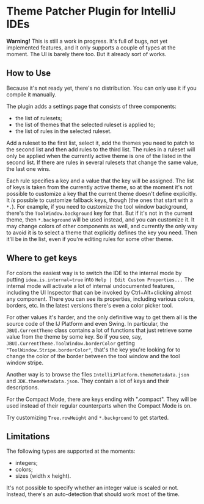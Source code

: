 # Theme Patcher Plugin for IntelliJ IDEs

**Warning!** This is still a work in progress. It's full of bugs, not yet implemented features,
and it only supports a couple of types at the moment. The UI is barely there too. But it already sort of works.

## How to Use

Because it's not ready yet, there's no distribution. You can only use it if you compile it manually.

The plugin adds a settings page that consists of three components:

- the list of rulesets;
- the list of themes that the selected ruleset is applied to;
- the list of rules in the selected ruleset.

Add a ruleset to the first list, select it, add the themes you need to patch to the second list and then add rules to the third list.
The rules in a ruleset will only be applied when the currently active theme is one of the listed in the second list.
If there are rules in several rulesets that change the same value, the last one wins.

Each rule specifies a key and a value that the key will be assigned.
The list of keys is taken from the currently active theme,
so at the moment it's not possible to customize a key that the current theme doesn't define explicitly.
It _is_ possible to customize fallback keys, though (the ones that start with a `*.`).
For example, if you need to customize the tool window background, there's the `ToolWindow.background` key for that.
But if it's not in the current theme, then `*.background` will be used instead, and you can customize it.
It may change colors of other components as well, and currently the only way to avoid it is to select
a theme that explicitly defines the key you need. Then it'll be in the list, even if you're editing rules for some other theme.

## Where to get keys

For colors the easiest way is to switch the IDE to the internal mode by putting `idea.is.internal=true`
into `Help | Edit Custom Properties...`
The internal mode will activate a lot of internal undocumented features, including the UI Inspector
that can be invoked by Ctrl+Alt+clicking almost any component.
There you can see its properties, including various colors, borders, etc.
In the latest versions there's even a color picker tool.

For other values it's harder, and the only definitive way to get them all is the source code
of the IJ Platform and even Swing.
In particular, the `JBUI.CurrentTheme` class contains a lot of functions that just retrieve some value
from the theme by some key.
So if you see, say, `JBUI.CurrentTheme.ToolWindow.borderColor` getting `"ToolWindow.Stripe.borderColor"`,
that's the key you're looking for to change the color of the border between the tool window and the tool window stripe.

Another way is to browse the files `IntelliJPlatform.themeMetadata.json` and `JDK.themeMetadata.json`.
They contain a lot of keys and their descriptions.

For the Compact Mode, there are keys ending with ".compact".
They will be used instead of their regular counterparts when the Compact Mode is on.

Try customizing `Tree.rowHeight` and `*.background` to get started.

## Limitations

The following types are supported at the moments:
- integers;
- colors;
- sizes (width x height).

It's not possible to specify whether an integer value is scaled or not.
Instead, there's an auto-detection that should work most of the time.
